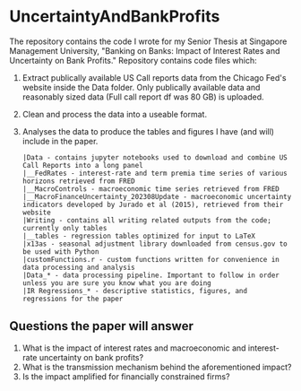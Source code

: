 # UncertaintyAndBankProfits
  The repository contains the code I wrote for my Senior Thesis at Singapore Management University, "Banking on Banks: Impact of Interest Rates and Uncertainty on Bank Profits." Repository contains code files which:
 1. Extract publically available US Call reports data from the Chicago Fed's website inside the Data folder. Only publically available data and reasonably sized data (Full call report df was 80 GB) is uploaded.
 2. Clean and process the data into a useable format.
 3. Analyses the data to produce the tables and figures I have (and will) include in the paper.

		|Data - contains jupyter notebooks used to download and combine US Call Reports into a long panel
		|__FedRates - interest-rate and term premia time series of various horizons retrieved from FRED
		|__MacroControls - macroeconomic time series retrieved from FRED
		|__MacroFinanceUncertainty_202308Update - macroeconomic uncertainty indicators developed by Jurado et al (2015), retrieved from their website
		|Writing - contains all writing related outputs from the code; currently only tables
		|__tables - regression tables optimized for input to LaTeX
		|x13as - seasonal adjustment library downloaded from census.gov to be used with Python
		|customFunctions.r - custom functions written for convenience in data processing and analysis
		|Data_* - data processing pipeline. Important to follow in order unless you are sure you know what you are doing
		|IR Regressions_* - descriptive statistics, figures, and regressions for the paper

## Questions the paper will answer
1. What is the impact of interest rates and macroeconomic and interest-rate uncertainty on bank profits?
2. What is the transmission mechanism behind the aforementioned impact?
3. Is the impact amplified for financially constrained firms?
